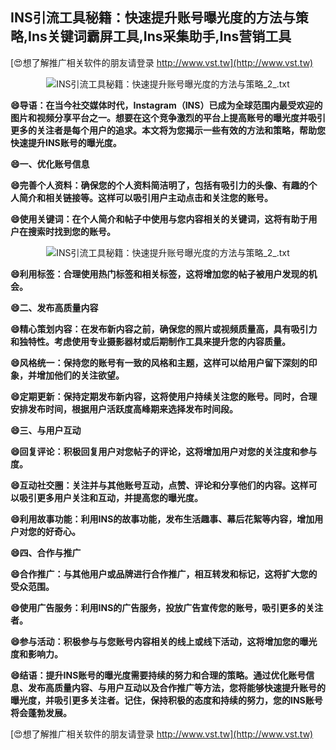 ## **INS引流工具秘籍：快速提升账号曝光度的方法与策略,Ins关键词霸屏工具,Ins采集助手,Ins营销工具**

[😍想了解推广相关软件的朋友请登录 http://www.vst.tw](http://www.vst.tw)

 <center><img src="https://vst.tw/MP4/tuiguang/png/0.png" alt="INS引流工具秘籍：快速提升账号曝光度的方法与策略_2_.txt"></center>

**😄导语：在当今社交媒体时代，Instagram（INS）已成为全球范围内最受欢迎的图片和视频分享平台之一。想要在这个竞争激烈的平台上提高账号的曝光度并吸引更多的关注者是每个用户的追求。本文将为您揭示一些有效的方法和策略，帮助您快速提升INS账号的曝光度。**

**😄一、优化账号信息**

**😄完善个人资料：确保您的个人资料简洁明了，包括有吸引力的头像、有趣的个人简介和相关链接等。这样可以吸引用户主动点击和关注您的账号。**

**😄使用关键词：在个人简介和帖子中使用与您内容相关的关键词，这将有助于用户在搜索时找到您的账号。**

 <center><img src="https://vst.tw/MP4/tuiguang/png/8.png" alt="INS引流工具秘籍：快速提升账号曝光度的方法与策略_2_.txt"></center>

**😄利用标签：合理使用热门标签和相关标签，这将增加您的帖子被用户发现的机会。**

**😄二、发布高质量内容**

**😄精心策划内容：在发布新内容之前，确保您的照片或视频质量高，具有吸引力和独特性。考虑使用专业摄影器材或后期制作工具来提升您的内容质量。**

**😄风格统一：保持您的账号有一致的风格和主题，这样可以给用户留下深刻的印象，并增加他们的关注欲望。**

**😄定期更新：保持定期发布新内容，这将使用户持续关注您的账号。同时，合理安排发布时间，根据用户活跃度高峰期来选择发布时间段。**

**😄三、与用户互动**

**😄回复评论：积极回复用户对您帖子的评论，这将增加用户对您的关注度和参与度。**

**😄互动社交圈：关注并与其他账号互动，点赞、评论和分享他们的内容。这样可以吸引更多用户关注和互动，并提高您的曝光度。**

**😄利用故事功能：利用INS的故事功能，发布生活趣事、幕后花絮等内容，增加用户对您的好奇心。**

**😄四、合作与推广**

**😄合作推广：与其他用户或品牌进行合作推广，相互转发和标记，这将扩大您的受众范围。**

**😄使用广告服务：利用INS的广告服务，投放广告宣传您的账号，吸引更多的关注者。**

**😄参与活动：积极参与与您账号内容相关的线上或线下活动，这将增加您的曝光度和影响力。**

**😄结语：提升INS账号的曝光度需要持续的努力和合理的策略。通过优化账号信息、发布高质量内容、与用户互动以及合作推广等方法，您将能够快速提升账号的曝光度，并吸引更多关注者。记住，保持积极的态度和持续的努力，您的INS账号将会蓬勃发展。**

[😍想了解推广相关软件的朋友请登录 http://www.vst.tw](http://www.vst.tw)



